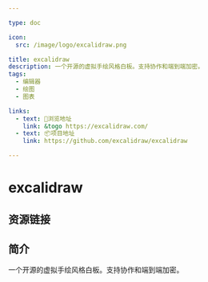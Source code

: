 ```yaml
---

type: doc

icon:
  src: /image/logo/excalidraw.png

title: excalidraw
description: 一个开源的虚拟手绘风格白板。支持协作和端到端加密。
tags:
  - 编辑器
  - 绘图
  - 图表

links:
  - text: 🧰浏览地址
    link: &togo https://excalidraw.com/
  - text: 📦项目地址
    link: https://github.com/excalidraw/excalidraw

---
```


<ShowLogo />

# excalidraw

<ShowTags />

<ShowBreadcrumb />

## 资源链接

<ShowLinks />

## 简介

一个开源的虚拟手绘风格白板。支持协作和端到端加密。
